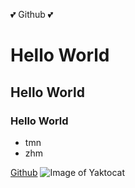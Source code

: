 :two_hearts: Github :two_hearts:

# Hello World
## Hello World
### Hello World

* tmn
* zhm

[Github](https://github.com)
![Image of Yaktocat](https://octodex.github.com/images/yaktocat.png)


